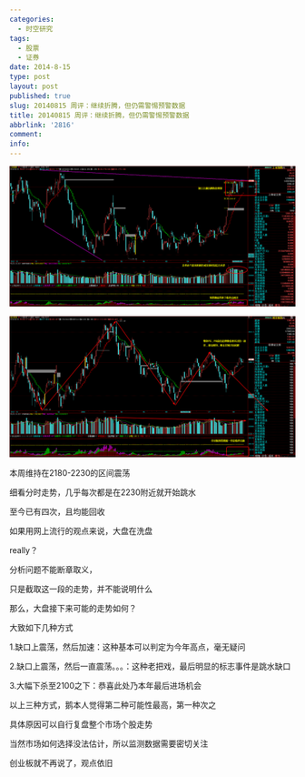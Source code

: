 ```yaml
---
categories:
  - 时空研究
tags:
  - 股票
  - 证券
date: 2014-8-15
type: post
layout: post
published: true
slug: 20140815 周评：继续折腾，但仍需警惕预警数据
title: 20140815 周评：继续折腾，但仍需警惕预警数据
abbrlink: '2816'
comment:
info:
---
```

![20140815-0](/images/20140815-0.gif)

![20140815-1](/images/20140815-1.gif)

本周维持在2180-2230的区间震荡

细看分时走势，几乎每次都是在2230附近就开始跳水

至今已有四次，且均能回收

如果用网上流行的观点来说，大盘在洗盘

really？

分析问题不能断章取义，

只是截取这一段的走势，并不能说明什么


那么，大盘接下来可能的走势如何？

大致如下几种方式

1.缺口上震荡，然后加速：这种基本可以判定为今年高点，毫无疑问

2.缺口上震荡，然后一直震荡。。。：这种老把戏，最后明显的标志事件是跳水缺口

3.大幅下杀至2100之下：恭喜此处乃本年最后进场机会


以上三种方式，鹅本人觉得第二种可能性最高，第一种次之

具体原因可以自行复盘整个市场个股走势

当然市场如何选择没法估计，所以监测数据需要密切关注


创业板就不再说了，观点依旧